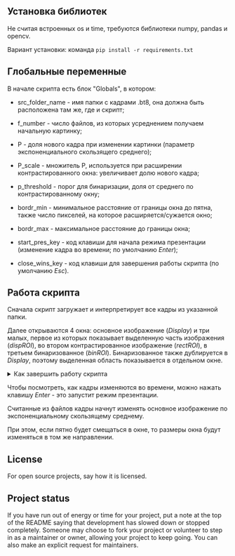 ## Установка библиотек

Не считая встроенных os и time, требуются библиотеки numpy, pandas и opencv.

Вариант установки: команда `pip install -r requirements.txt`

## Глобальные переменные

В начале скрипта есть блок "Globals", в котором:

- src_folder_name - имя папки с кадрами .bt8, она должна быть расположена там же, где и скрипт;

- f_number - число файлов, из которых усреднением получаем начальную картинку;

- P - доля нового кадра при изменении картинки (параметр экспоненциального скользящего среднего);

- P_scale - множитель P, используется при расширении контрастированного окна: увеличивает долю нового кадра;

- p_threshold - порог для бинаризации, доля от среднего по контрастированному окну; 

- bordr_min - минимальное расстояние от границы окна до пятна, также число пикселей, на которое расширяется/сужается окно;

- bordr_max - максимальное расстояние до границы окна;

- start_pres_key - код клавиши для начала режима презентации (изменение кадра во времени; по умолчанию _Enter_);

- close_wins_key - код клавиши для завершения работы скрипта (по умолчанию _Esc_).

## Работа скрипта

Сначала скрипт загружает и интерпретирует все кадры из указанной папки.

Далее открываются 4 окна: основное изображение (_Display_) и три малых, первое из которых показывает выделенную часть изображения (_dispROI_), во втором контрастированное изображение (_rectROI_), в третьем бинаризованное (_binROI_). Бинаризованное также дублируется в _Display_, поэтому выделенная область показывается в отдельном окне.

<details><summary>Как завершить работу скрипта</summary>
Начиная с этого этапа уже можно завершить работу скрипта клавишей Esc или закрытием окна Display.
</details>

Чтобы посмотреть, как кадры изменяются во времени, можно нажать клавишу _Enter_ - это запустит режим презентации.

Считанные из файлов кадры начнут изменять основное изображение по экспоненциальному скользящему среднему.

При этом, если пятно будет смещаться в окне, то размеры окна будут изменяться в том же направлении.

## License
For open source projects, say how it is licensed.

## Project status
If you have run out of energy or time for your project, put a note at the top of the README saying that development has slowed down or stopped completely. Someone may choose to fork your project or volunteer to step in as a maintainer or owner, allowing your project to keep going. You can also make an explicit request for maintainers.
